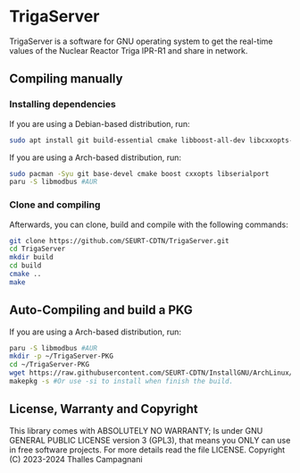 # TrigaServer

TrigaServer is a software for GNU operating system to get the real-time values of the Nuclear Reactor
Triga IPR-R1 and share in network.

## Compiling manually

### Installing dependencies

If you are using a Debian-based distribution, run:

``` Bash
sudo apt install git build-essential cmake libboost-all-dev libcxxopts-dev libmodbus-dev libserialport-dev libjsoncpp-dev
```

If you are using a Arch-based distribution, run:

``` Bash
sudo pacman -Syu git base-devel cmake boost cxxopts libserialport
paru -S libmodbus #AUR
```

### Clone and compiling

Afterwards, you can clone, build and compile with the following commands:

``` Bash
git clone https://github.com/SEURT-CDTN/TrigaServer.git
cd TrigaServer
mkdir build
cd build
cmake ..
make
```

## Auto-Compiling and build a PKG

If you are using a Arch-based distribution, run:

``` Bash
paru -S libmodbus #AUR
mkdir -p ~/TrigaServer-PKG
cd ~/TrigaServer-PKG
wget https://raw.githubusercontent.com/SEURT-CDTN/InstallGNU/ArchLinux/TrigaServer/PKGBUILD
makepkg -s #Or use -si to install when finish the build.
```

## License, Warranty and Copyright

This library comes with ABSOLUTELY NO WARRANTY; Is under GNU GENERAL PUBLIC LICENSE version 3
(GPL3), that means you ONLY can use in free software projects. For more details read the file
LICENSE. Copyright (C) 2023-2024 Thalles Campagnani

